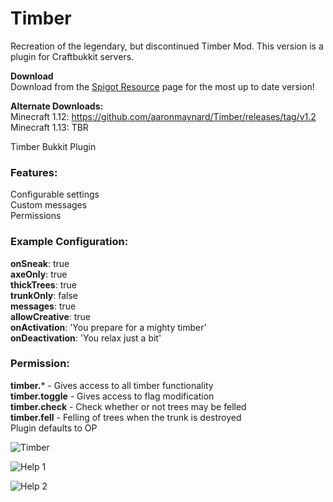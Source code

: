 # Timber
Recreation of the legendary, but discontinued Timber Mod.  This version is a plugin for Craftbukkit servers.  

**Download**  
Download from the  [Spigot Resource](https://www.spigotmc.org/resources/timber.62261/ "Spigot Resource Link") page for the most up to date version!  

**Alternate Downloads:**  
Minecraft 1.12: https://github.com/aaronmaynard/Timber/releases/tag/v1.2  
Minecraft 1.13: TBR  


Timber Bukkit Plugin

### Features:  
Configurable settings  
Custom messages  
Permissions  

### Example Configuration:  
**onSneak**: true  
**axeOnly**: true  
**thickTrees**: true  
**trunkOnly**: false  
**messages**: true  
**allowCreative**: true  
**onActivation**: 'You prepare for a mighty timber'  
**onDeactivation**: 'You relax just a bit'  

### Permission:  
**timber.***  -  Gives access to all timber functionality  
**timber.toggle**  -  Gives access to flag modification  
**timber.check**  -  Check whether or not trees may be felled  
**timber.fell**  -  Felling of trees when the trunk is destroyed  
Plugin defaults to OP  

![Timber](https://i.imgur.com/1wrsgkW.jpg)
 
![Help 1](https://i.imgur.com/GT25bgH.jpg)
  
![Help 2](https://i.imgur.com/DUINbdm.jpg)
